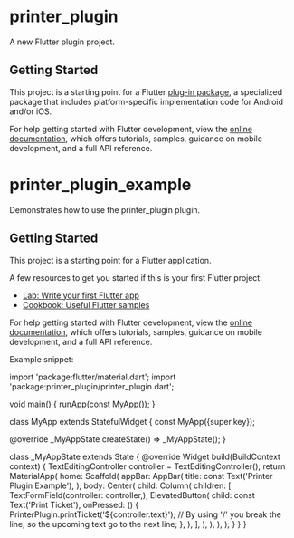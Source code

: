 # printer_plugin

A new Flutter plugin project.

## Getting Started

This project is a starting point for a Flutter
[plug-in package](https://flutter.dev/developing-packages/),
a specialized package that includes platform-specific implementation code for
Android and/or iOS.

For help getting started with Flutter development, view the
[online documentation](https://flutter.dev/docs), which offers tutorials,
samples, guidance on mobile development, and a full API reference.

# printer_plugin_example

Demonstrates how to use the printer_plugin plugin.

## Getting Started

This project is a starting point for a Flutter application.

A few resources to get you started if this is your first Flutter project:

- [Lab: Write your first Flutter app](https://docs.flutter.dev/get-started/codelab)
- [Cookbook: Useful Flutter samples](https://docs.flutter.dev/cookbook)

For help getting started with Flutter development, view the
[online documentation](https://docs.flutter.dev/), which offers tutorials,
samples, guidance on mobile development, and a full API reference.

Example snippet:

import 'package:flutter/material.dart';
import 'package:printer_plugin/printer_plugin.dart';

void main() {
        runApp(const MyApp());
}

class MyApp extends StatefulWidget {
const MyApp({super.key});

@override
_MyAppState createState() => _MyAppState();
}

class _MyAppState extends State<MyApp> {
@override
    Widget build(BuildContext context) {
        TextEditingController controller = TextEditingController();
        return MaterialApp(
            home: Scaffold(
                appBar: AppBar(
                    title: const Text('Printer Plugin Example'),
                ),
                body: Center(
                    child: Column(
                        children: [
                            TextFormField(controller: controller,),
                                ElevatedButton(
                                    child: const Text('Print Ticket'),
                                        onPressed: () {
                                                PrinterPlugin.printTicket('${controller.text}');
                                                // By using '/' you break the line, so the upcoming text go to the next line;
                                                },
                                            ),
                                        ],
                                    ),
                                ),
                            ),
                        );
                }
        }
}
